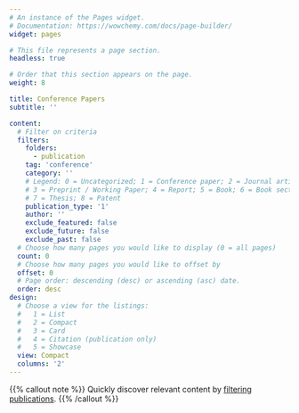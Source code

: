 ```yaml
---
# An instance of the Pages widget.
# Documentation: https://wowchemy.com/docs/page-builder/
widget: pages

# This file represents a page section.
headless: true

# Order that this section appears on the page.
weight: 8

title: Conference Papers
subtitle: ''

content:
  # Filter on criteria
  filters:
    folders:
      - publication
    tag: 'conference'
    category: ''
    # Legend: 0 = Uncategorized; 1 = Conference paper; 2 = Journal article;
    # 3 = Preprint / Working Paper; 4 = Report; 5 = Book; 6 = Book section;
    # 7 = Thesis; 8 = Patent
    publication_type: '1'
    author: ''
    exclude_featured: false
    exclude_future: false
    exclude_past: false
  # Choose how many pages you would like to display (0 = all pages)
  count: 0
  # Choose how many pages you would like to offset by
  offset: 0
  # Page order: descending (desc) or ascending (asc) date.
  order: desc
design:
  # Choose a view for the listings:
  #   1 = List
  #   2 = Compact
  #   3 = Card
  #   4 = Citation (publication only)
  #   5 = Showcase
  view: Compact
  columns: '2'
---
```


{{% callout note %}}
Quickly discover relevant content by [filtering publications](./publication/).
{{% /callout %}}
